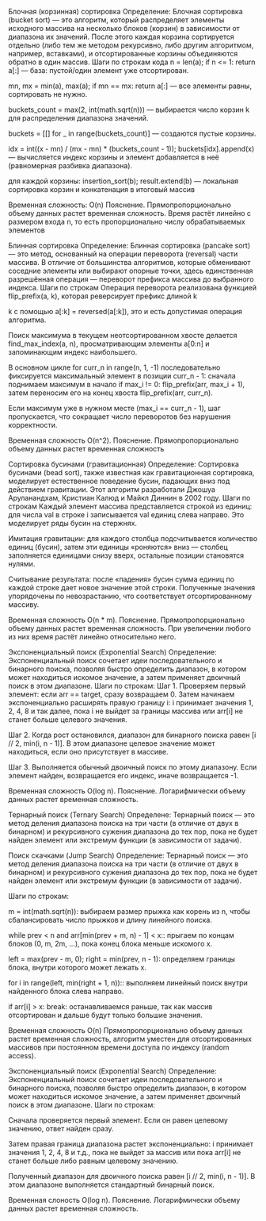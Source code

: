 Блочная (корзинная) сортировка 
Определение: Блочная сортировка (bucket sort) — это алгоритм, который распределяет
элементы исходного массива на несколько блоков (корзин) в зависимости от диапазона их
значений. После этого каждая корзина сортируется отдельно (либо тем же методом
рекурсивно, либо другим алгоритмом, например, вставками), и отсортированные корзины
объединяются обратно в один массив. 
Шаги по строкам кода
n = len(a); if n <= 1: return a[:] — база: пустой/один элемент уже отсортирован.​

mn, mx = min(a), max(a); if mn == mx: return a[:] — все элементы равны, сортировать не нужно.​

buckets_count = max(2, int(math.sqrt(n))) — выбирается число корзин k для распределения диапазона значений.​

buckets = [[] for _ in range(buckets_count)] — создаются пустые корзины.​

idx = int((x - mn) / (mx - mn) * (buckets_count - 1)); buckets[idx].append(x) — вычисляется индекс корзины и элемент добавляется в неё (равномерная разбивка диапазона).​

для каждой корзины: insertion_sort(b); result.extend(b) — локальная сортировка корзин и конкатенация в итоговый массив

Временная сложность: O(n)
Пояснение. Прямопропорционально объему данных растет временная сложность. Время растёт линейно с размером входа n, то есть пропорционально числу обрабатываемых элементов

Блинная сортировка
Определение: Блинная сортировка (pancake sort) — это метод, основанный на операции
переворота (reversal) части массива. В отличие от большинства алгоритмов, которые
обменивают соседние элементы или выбирают опорные точки, здесь единственная
разрешённая операция — переворот префикса массива до выбранного индекса.
Шаги по строкам
Операция переворота реализована функцией flip_prefix(a, k), которая реверсирует префикс длиной k

k с помощью a[:k] = reversed(a[:k]), это и есть допустимая операция алгоритма.​

Поиск максимума в текущем неотсортированном хвосте делается find_max_index(a, n), просматривающим элементы a[0:n] и запоминающим индекс наибольшего.​

В основном цикле for curr_n in range(n, 1, -1) последовательно фиксируется максимальный элемент в позиции curr_n - 1: сначала поднимаем максимум в начало if max_i != 0: flip_prefix(arr, max_i + 1), затем переносим его на конец хвоста flip_prefix(arr, curr_n).​

Если максимум уже в нужном месте (max_i == curr_n - 1), шаг пропускается, что сокращает число переворотов без нарушения корректности.

Временная сложность O(n^2). 
Пояснение. Прямопропорционально объему данных растет временная сложность

Сортировка бусинами (гравитационная)
Определение: Сортировка бусинами (bead sort), также известная как гравитационная
сортировка, моделирует естественное поведение бусин, падающих вниз под действием
гравитации. Этот алгоритм разработали Джошуа Аруланандхам, Кристиан Калюд и Майкл
Диннин в 2002 году.
Шаги по строкам
Каждый элемент массива представляется строкой из единиц: для числа val в строке i записывается val единиц слева направо. Это моделирует ряды бусин на стержнях.

Имитация гравитации: для каждого столбца подсчитывается количество единиц (бусин), затем эти единицы «роняются» вниз — столбец заполняется единицами снизу вверх, остальные позиции становятся нулями.

Считывание результата: после «падения» бусин сумма единиц по каждой строке дает новое значение этой строки. Полученные значения упорядочены по невозрастанию, что соответствует отсортированному массиву.

Временная сложность O(n * m).
Пояснение. Прямопропорционально объему данных растет временная сложность. При увеличении любого из них время растёт линейно относительно него.

Экспоненциальный поиск (Exponential Search)
Определение:
Экспоненциальный поиск сочетает идеи последовательного и бинарного поиска, позволяя
быстро определить диапазон, в котором может находиться искомое значение, а затем
применяет двоичный поиск в этом диапазоне.
Шаги по строкам:
Шаг 1. Проверяем первый элемент: если arr == target, сразу возвращаем 0. Затем начинаем экспоненциально расширять правую границу i: i принимает значения 1, 2, 4, 8 и так далее, пока i не выйдет за границы массива или arr[i] не станет больше целевого значения.

Шаг 2. Когда рост остановился, диапазон для бинарного поиска равен [i // 2, min(i, n - 1)]. В этом диапазоне целевое значение может находиться, если оно присутствует в массиве.

Шаг 3. Выполняется обычный двоичный поиск по этому диапазону. Если элемент найден, возвращается его индекс, иначе возвращается -1.

Временная сложность O(log n).
Пояснение. Логарифмически объему данных растет временная сложность.

Тернарный поиск (Ternary Search)
Определене: 
Тернарный поиск — это метод деления диапазона поиска на три части (в отличие от двух в
бинарном) и рекурсивного сужения диапазона до тех пор, пока не будет найден элемент или
экстремум функции (в зависимости от задачи).

Поиск скачками (Jump Search)
Определение:
Тернарный поиск — это метод деления диапазона поиска на три части (в отличие от двух в
бинарном) и рекурсивного сужения диапазона до тех пор, пока не будет найден элемент или
экстремум функции (в зависимости от задачи).

Шаги по строкам:

m = int(math.sqrt(n)): выбираем размер прыжка как корень из n, чтобы сбалансировать число прыжков и длину линейного поиска.

while prev < n and arr[min(prev + m, n) - 1] < x:: прыгаем по концам блоков (0, m, 2m, …), пока конец блока меньше искомого x.

left = max(prev - m, 0); right = min(prev, n - 1): определяем границы блока, внутри которого может лежать x.

for i in range(left, min(right + 1, n)):: выполняем линейный поиск внутри найденного блока слева направо.

if arr[i] > x: break: останавливаемся раньше, так как массив отсортирован и дальше будут только большие значения.

Временная сложность O(n)
Прямопропорционально объему данных растет временная сложность, алгоритм уместен для отсортированных массивов при постоянном времени доступа по индексу (random access).


Экспоненциальный поиск (Exponential Search)
Определение:
Экспоненциальный поиск сочетает идеи последовательного и бинарного поиска, позволяя
быстро определить диапазон, в котором может находиться искомое значение, а затем
применяет двоичный поиск в этом диапазоне. 
Шаги по строкам:

Сначала проверяется первый элемент. Если он равен целевому значению, ответ найден сразу.​

Затем правая граница диапазона растет экспоненциально: i принимает значения 1, 2, 4, 8 и т.д., пока не выйдет за массив или пока arr[i] не станет больше либо равным целевому значению.​

Полученный диапазон для двоичного поиска равен [i // 2, min(i, n - 1)]. В этом диапазоне выполняется стандартный бинарный поиск.

Временная слоность O(log n).
Пояснение. Логарифмически объему данных растет временная сложность.
